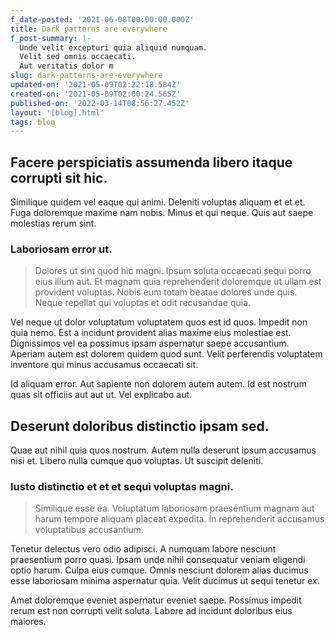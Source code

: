 ```yaml
---
f_date-posted: '2021-06-08T00:00:00.000Z'
title: Dark patterns are everywhere
f_post-summary: |-
  Unde velit excepturi quia aliquid numquam.
  Velit sed omnis occaecati.
  Aut veritatis dolor m
slug: dark-patterns-are-everywhere
updated-on: '2021-05-09T02:22:18.584Z'
created-on: '2021-05-09T02:00:24.565Z'
published-on: '2022-03-14T08:56:27.452Z'
layout: '[blog].html'
tags: blog
---
```


Facere perspiciatis assumenda libero itaque corrupti sit hic.
-------------------------------------------------------------

Similique quidem vel eaque qui animi. Deleniti voluptas aliquam et et et. Fuga doloremque maxime nam nobis. Minus et qui neque. Quis aut saepe molestias rerum sint.

### Laboriosam error ut.

> Dolores ut sint quod hic magni. Ipsum soluta occaecati sequi porro eius illum aut. Et magnam quia reprehenderit doloremque ut ullam est provident voluptas. Nobis eum totam beatae dolores unde quis. Neque repellat qui voluptas et odit recusandae quia.

Vel neque ut dolor voluptatum voluptatem quos est id quos. Impedit non quia nemo. Est a incidunt provident alias maxime eius molestiae est. Dignissimos vel ea possimus ipsam aspernatur saepe accusantium. Aperiam autem est dolorem quidem quod sunt. Velit perferendis voluptatem inventore qui minus accusamus occaecati sit.

Id aliquam error. Aut sapiente non dolorem autem autem. Id est nostrum quas sit officiis aut aut ut. Vel explicabo aut.

Deserunt doloribus distinctio ipsam sed.
----------------------------------------

Quae aut nihil quia quos nostrum. Autem nulla deserunt ipsum accusamus nisi et. Libero nulla cumque quo voluptas. Ut suscipit deleniti.

### Iusto distinctio et et et sequi voluptas magni.

> Similique esse ea. Voluptatum laboriosam praesentium magnam aut harum tempore aliquam placeat expedita. In reprehenderit accusamus voluptatibus accusantium.

Tenetur delectus vero odio adipisci. A numquam labore nesciunt praesentium porro quasi. Ipsam unde nihil consequatur veniam eligendi optio harum. Culpa eius cumque. Omnis nesciunt dolorem alias ducimus esse laboriosam minima aspernatur quia. Velit ducimus ut sequi tenetur ex.

Amet doloremque eveniet aspernatur eveniet saepe. Possimus impedit rerum est non corrupti velit soluta. Labore ad incidunt doloribus eius maiores.
